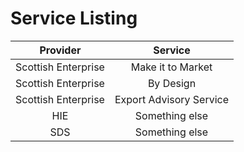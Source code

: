 # Service Listing

| Provider | Service |
| :---: | :---: |
| Scottish Enterprise | Make it to Market |
| Scottish Enterprise | By Design |
| Scottish Enterprise | Export Advisory Service |
| HIE | Something else |
| SDS | Something else |
